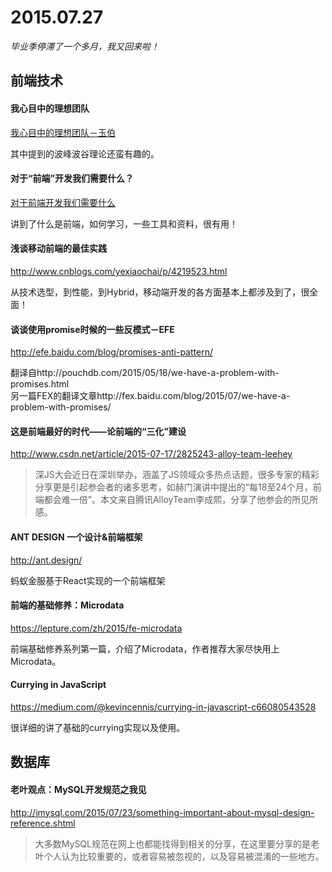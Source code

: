 # 2015.07.27

*毕业季停滞了一个多月，我又回来啦！*

## 前端技术

#### 我心目中的理想团队
[我心目中的理想团队－玉伯](http://mp.weixin.qq.com/s?__biz=MzAxNzM4OTE4Mg==&mid=210320484&idx=1&sn=eab0401c2a20b7d2fd117733807e1eed#rd)

其中提到的波峰波谷理论还蛮有趣的。

#### 对于“前端”开发我们需要什么？
[对于前端开发我们需要什么](http://icepy.github.io/2015/07/20/%E5%AF%B9%E4%BA%8E%E2%80%9C%E5%89%8D%E7%AB%AF%E2%80%9D%E5%BC%80%E5%8F%91%E6%88%91%E4%BB%AC%E9%9C%80%E8%A6%81%E4%BB%80%E4%B9%88%EF%BC%9F/)

讲到了什么是前端，如何学习，一些工具和资料，很有用！

#### 浅谈移动前端的最佳实践
http://www.cnblogs.com/yexiaochai/p/4219523.html

从技术选型，到性能，到Hybrid，移动端开发的各方面基本上都涉及到了，很全面！

#### 谈谈使用promise时候的一些反模式－EFE
http://efe.baidu.com/blog/promises-anti-pattern/

翻译自http://pouchdb.com/2015/05/18/we-have-a-problem-with-promises.html  
另一篇FEX的翻译文章http://fex.baidu.com/blog/2015/07/we-have-a-problem-with-promises/

#### 这是前端最好的时代——论前端的“三化”建设
http://www.csdn.net/article/2015-07-17/2825243-alloy-team-leehey

> 深JS大会近日在深圳举办，涵盖了JS领域众多热点话题，很多专家的精彩分享更是引起参会者的诸多思考，如赫门演讲中提出的“每18至24个月，前端都会难一倍”。本文来自腾讯AlloyTeam李成熙，分享了他参会的所见所感。

#### ANT DESIGN 一个设计&前端框架
http://ant.design/

蚂蚁金服基于React实现的一个前端框架

#### 前端的基础修养：Microdata
https://lepture.com/zh/2015/fe-microdata

前端基础修养系列第一篇，介绍了Microdata，作者推荐大家尽快用上Microdata。

#### Currying in JavaScript
https://medium.com/@kevincennis/currying-in-javascript-c66080543528

很详细的讲了基础的currying实现以及使用。

## 数据库

#### 老叶观点：MySQL开发规范之我见
http://imysql.com/2015/07/23/something-important-about-mysql-design-reference.shtml

> 大多数MySQL规范在网上也都能找得到相关的分享，在这里要分享的是老叶个人认为比较重要的，或者容易被忽视的，以及容易被混淆的一些地方。